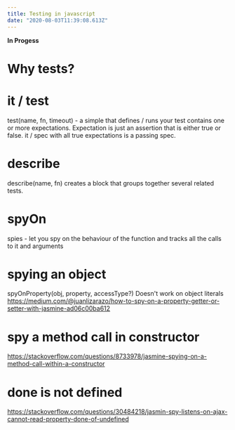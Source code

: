```yaml
---
title: Testing in javascript
date: "2020-08-03T11:39:08.613Z"
---
```


__In Progess__


# Why tests? 

# it / test
test(name, fn, timeout) - a simple that defines / runs your test
contains one or more expectations.
Expectation is just an assertion that is either true or false.
it / spec with all true expectations is a passing spec.

# describe
describe(name, fn) creates a block that groups together several related tests.

# spyOn
spies - let you spy on the behaviour of the function and tracks all the calls to it and arguments

# spying an object
spyOnProperty(obj, property, accessType?)
Doesn't work on object literals https://medium.com/@juanlizarazo/how-to-spy-on-a-property-getter-or-setter-with-jasmine-ad06c00ba612

# spy a method call in constructor
https://stackoverflow.com/questions/8733978/jasmine-spying-on-a-method-call-within-a-constructor

# done is not defined
https://stackoverflow.com/questions/30484218/jasmin-spy-listens-on-ajax-cannot-read-property-done-of-undefined